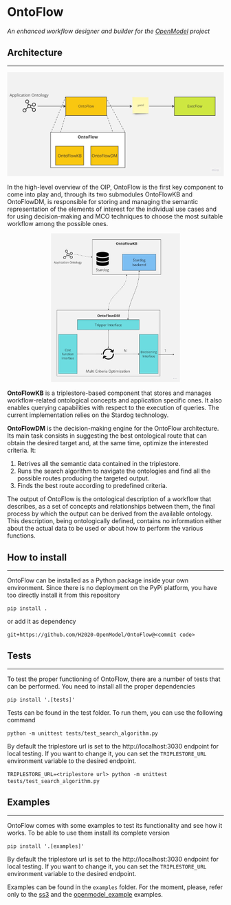 # OntoFlow
*An enhanced workflow designer and builder for the [OpenModel](https://github.com/H2020-OpenModel/) project*

## Architecture
---
<p align="center">
<img src="docs/images/OntoFlowHighLevel.jpg" alt="OIP High Level Architecture" width="600">
</p>

In the high-level overview of the OIP, OntoFlow is the first key component to come into play and, through its two submodules OntoFlowKB and OntoFlowDM, is responsible for storing and managing the semantic representation of the elements of interest for the individual use cases and for using decision-making and MCO techniques to choose the most suitable workflow among the possible ones.

<p align="center">
<img src="docs/images/OntoFlowArchitecture.jpg" alt="OntoFlow High Level Architecture" width="300">
</p>

**OntoFlowKB** is a triplestore-based component that stores and manages workflow-related ontological concepts and application specific ones. It also enables querying capabilities with respect to the execution of queries. The current implementation relies on the Stardog technology.

**OntoFlowDM**  is the decision-making engine for the OntoFlow architecture. Its main task consists in suggesting the best ontological route that can obtain the desired target and, at the same time, optimize the interested criteria. It:
1. Retrives all the semantic data contained in the triplestore.
2. Runs the search algorithm to navigate the ontologies and find all the possible routes producing the targeted output.
3.	Finds the best route according to predefined criteria.

The output of OntoFlow is the ontological description of a workflow that describes, as a set of concepts and relationships between them, the final process by which the output can be derived from the available ontology. This description, being ontologically defined, contains no information either about the actual data to be used or about how to perform the various functions.

## How to install
---
OntoFlow can be installed as a Python package inside your own environment. Since there is no deployment on the PyPi platform, you have too directly install it from this repository

```
pip install .
```

or add it as dependency

```
git+https://github.com/H2020-OpenModel/OntoFlow@<commit code>
```

## Tests
---
To test the proper functioning of OntoFlow, there are a number of tests that can be performed. You need to install all the proper dependencies

```
pip install '.[tests]'
```

Tests can be found in the test folder. To run them, you can use the following command

```
python -m unittest tests/test_search_algorithm.py
```

By default the triplestore url is set to the http://localhost:3030 endpoint for local testing. If you want to change it, you can set the `TRIPLESTORE_URL` environment variable to the desired endpoint.

```
TRIPLESTORE_URL=<triplestore url> python -m unittest tests/test_search_algorithm.py
```



## Examples
---
OntoFlow comes with some examples to test its functionality and see how it works. To be able to use them install its complete version

```
pip install '.[examples]'
```

By default the triplestore url is set to the http://localhost:3030 endpoint for local testing. If you want to change it, you can set the `TRIPLESTORE_URL` environment variable to the desired endpoint.

Examples can be found in the `examples` folder. For the moment, please, refer only to the [ss3](https://github.com/H2020-OpenModel/OntoFlow/blob/main/examples/ss3_example/test.py) and the [openmodel_example](https://github.com/H2020-OpenModel/OntoFlow/blob/main/examples/openmodel_example/test.py) examples.